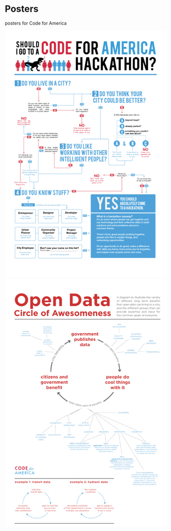 Posters
=======

posters for Code for America

![small hackathon poster](https://github.com/emilyville/Posters/raw/master/hack-small.jpg "Hackathon")
![small hackathon poster](https://github.com/emilyville/Posters/blob/master/circle-small.jpg "Circle_of_Awesomeness")


